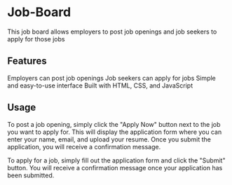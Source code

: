 # Job-Board

 This job board allows employers to post job openings and job seekers to apply for those jobs

## Features

Employers can post job openings
Job seekers can apply for jobs
Simple and easy-to-use interface
Built with HTML, CSS, and JavaScript

## Usage

To post a job opening, simply click the "Apply Now" button next to the job you want to apply for. This will display the application form where you can enter your name, email, and upload your resume. Once you submit the application, you will receive a confirmation message.

To apply for a job, simply fill out the application form and click the "Submit" button. You will receive a confirmation message once your application has been submitted.
